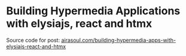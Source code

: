 # Building Hypermedia Applications with elysiajs, react and htmx

Source code for post: [airasoul.com/building-hypermedia-apps-with-elysiajs-react-and-htmx
](building-hypermedia-apps-with-elysiajs-react-and-htmx)

